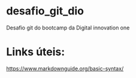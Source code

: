# desafio_git_dio
Desafio git do bootcamp da Digital innovation one

# Links úteis:
https://www.markdownguide.org/basic-syntax/
